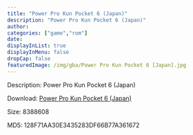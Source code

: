 ```yaml
---
title: "Power Pro Kun Pocket 6 (Japan)"
description: "Power Pro Kun Pocket 6 (Japan)"
author: 
categories: ["game","rom"]
date: 
displayInList: true
displayInMenu: false
dropCap: false
featuredImage: /img/gba/Power Pro Kun Pocket 6 [Japan].jpg
---
```


Description: Power Pro Kun Pocket 6 (Japan)

Download: <a style="text-decoration:underline;" href="https://mega.nz/#!uXBUWQ7Y!k3hSLmzjmv9HD_niHZk8hTcWPSvHiDnZh5U6VnEhLuo" target = "_blank" rel = "nofollow" > Power Pro Kun Pocket 6 (Japan)</a>

Size: 8388608

MD5: 128F71AA30E3435283DF66B77A361672

